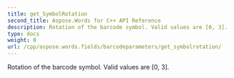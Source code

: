 ```yaml
---
title: get_SymbolRotation
second_title: Aspose.Words for C++ API Reference
description: Rotation of the barcode symbol. Valid values are [0, 3]. 
type: docs
weight: 0
url: /cpp/aspose.words.fields/barcodeparameters/get_symbolrotation/
---
```


Rotation of the barcode symbol. Valid values are [0, 3]. 

